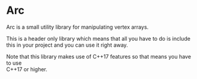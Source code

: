 # Arc

Arc is a small utility library for manipulating vertex arrays.  

This is a header only library which means that all you have to do is include  
this in your project and you can use it right away.

Note that this library makes use of C++17 features so that means you have to use  
C++17 or higher.
